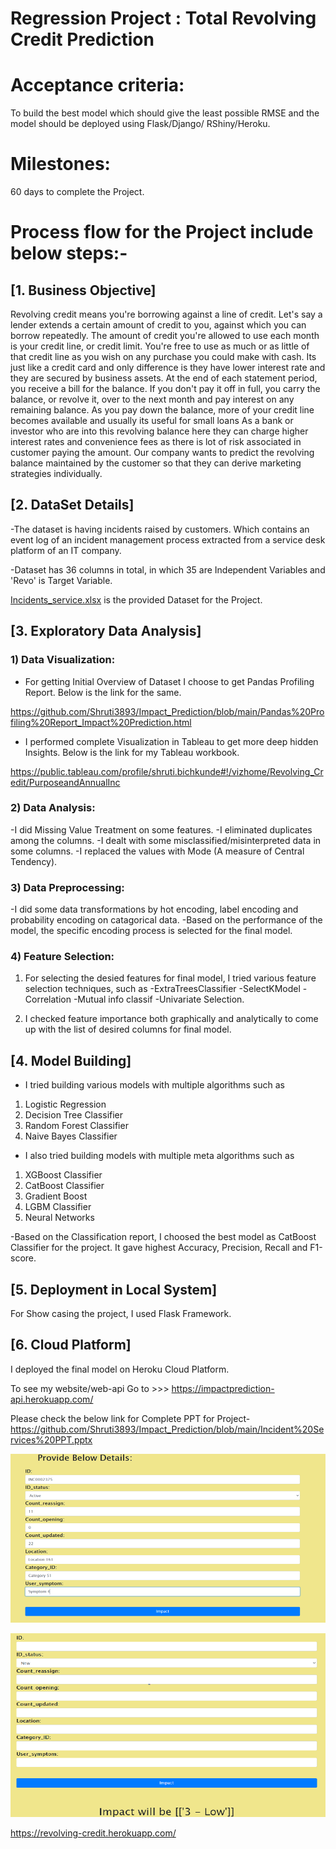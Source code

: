 # Regression Project : Total Revolving Credit Prediction


# Acceptance criteria: 
To build the best model which should give the least possible RMSE  and the model should be deployed using Flask/Django/ RShiny/Heroku.

# Milestones: 
60 days to complete the Project.

# Process flow for the Project include below steps:-

## [1. Business Objective]
Revolving credit means you're borrowing against a line of credit. Let's say a lender extends a certain amount of credit to you, against which you can borrow repeatedly. The amount of credit you're allowed to use each month is your credit line, or credit limit. You're free to use as much or as little of that credit line as you wish on any purchase you could make with cash. Its just like a credit card and only difference is they have lower interest rate and they are secured by business assets.
At the end of each statement period, you receive a bill for the balance. If you don't pay it off in full, you carry the balance, or revolve it, over to the next month and pay interest on any remaining balance. As you pay down the balance, more of your credit line becomes available and usually its useful for small loans
As a bank or investor who are into this revolving balance here they can charge higher interest rates and convenience fees as there is lot of risk associated in customer paying the amount. Our company wants to predict the revolving balance maintained by the customer so that they can derive marketing strategies individually.

## [2. DataSet Details]
-The dataset is having incidents raised by customers. Which contains an event log of an incident management process extracted from a service desk platform of an IT company.

-Dataset has 36 columns in total, in which 35 are Independent Variables and 'Revo' is Target Variable. 

[Incidents_service.xlsx](https://github.com/Shruti3893/Impact_Prediction/blob/main/Incident_services.xlsx) is the provided Dataset for the Project.










## [3. Exploratory Data Analysis]

### 1) Data Visualization:
- For getting Initial Overview of Dataset I choose to get Pandas Profiling Report. Below is the link for the same.

https://github.com/Shruti3893/Impact_Prediction/blob/main/Pandas%20Profiling%20Report_Impact%20Prediction.html

- I performed complete Visualization in Tableau to get more deep hidden Insights. Below is the link for my Tableau workbook.

https://public.tableau.com/profile/shruti.bichkunde#!/vizhome/Revolving_Credit/PurposeandAnnualInc

### 2) Data Analysis:
-I did Missing Value Treatment on some features. 
-I eliminated duplicates among the columns. 
-I dealt with some misclassified/misinterpreted data in some columns. 
-I replaced the values with Mode (A measure of Central Tendency).

### 3) Data Preprocessing:
-I did some data transformations by hot encoding, label encoding and probability encoding on catagorical data. 
-Based on the performance of the model, the specific encoding process is selected for the final model.

### 4) Feature Selection:
1. For selecting the desied features for final model, I tried various feature selection techniques, such as 
-ExtraTreesClassifier
-SelectKModel
-Correlation
-Mutual info classif 
-Univariate Selection. 

2. I checked feature importance both graphically and analytically to come up with the list of desired columns for final model.

## [4. Model Building]
- I tried building various models with multiple algorithms such as 
1) Logistic Regression
2) Decision Tree Classifier
3) Random Forest Classifier
4) Naive Bayes Classifier 

- I also tried building models with multiple meta algorithms such as 
1) XGBoost Classifier
2) CatBoost Classifier
3) Gradient Boost
4) LGBM Classifier 
5) Neural Networks

-Based on the Classification report, I choosed the best model as CatBoost Classifier for the project. It gave highest Accuracy, Precision, Recall and F1-score.

## [5. Deployment in Local System]
For Show casing the project, I used Flask Framework.

## [6. Cloud Platform]
I deployed the final model on Heroku Cloud Platform. 

To see my website/web-api Go to >>> https://impactprediction-api.herokuapp.com/

Please check the below link for Complete PPT for Project-
https://github.com/Shruti3893/Impact_Prediction/blob/main/Incident%20Services%20PPT.pptx



![template1](https://github.com/Shruti3893/Impact_Prediction/blob/main/templates/input.png)

![template1](https://github.com/Shruti3893/Impact_Prediction/blob/main/templates/output.png)





https://revolving-credit.herokuapp.com/
